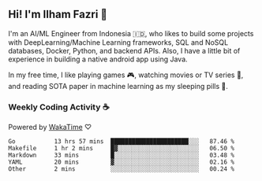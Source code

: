 ## Hi! I'm Ilham Fazri 👋

I'm an AI/ML Engineer from Indonesia 🇮🇩, who likes to build some projects with DeepLearning/Machine Learning frameworks, SQL and NoSQL databases, Docker, Python, and backend APIs. Also, I have a little bit of experience in building a native android app using Java.


In my free time, I like playing games 🎮, watching movies or TV series 🍿, and reading SOTA paper in machine learning as my sleeping pills 💊. 

### Weekly Coding Activity ☕
Powered by [WakaTime](https://wakatime.com/) ♡
<!--START_SECTION:waka-->

```text
Go           13 hrs 57 mins  ██████████████████████░░░   87.46 %
Makefile     1 hr 2 mins     █▓░░░░░░░░░░░░░░░░░░░░░░░   06.50 %
Markdown     33 mins         █░░░░░░░░░░░░░░░░░░░░░░░░   03.48 %
YAML         20 mins         ▓░░░░░░░░░░░░░░░░░░░░░░░░   02.16 %
Other        2 mins          ░░░░░░░░░░░░░░░░░░░░░░░░░   00.24 %
```

<!--END_SECTION:waka-->

